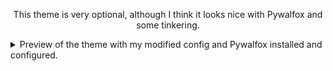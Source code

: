 <p align="center"> This theme is very optional, although I think it looks nice with Pywalfox and some tinkering. </p>
<details>
<summary>Preview of the theme with my modified config and Pywalfox installed and configured.</summary>

  ![Theme preview](https://user-images.githubusercontent.com/45978346/132085259-202a344b-7d1a-4d6c-8260-782846f591f1.png)

</details>
